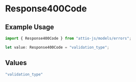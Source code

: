 # Response400Code

## Example Usage

```typescript
import { Response400Code } from "attio-js/models/errors";

let value: Response400Code = "validation_type";
```

## Values

```typescript
"validation_type"
```